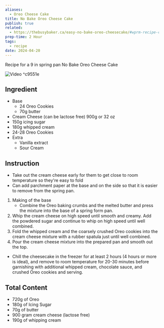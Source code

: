 ```yaml
---
aliases:
  - Oreo Cheese Cake
title: No Bake Oreo Cheese Cake
publish: true
related:
  - https://thebusybaker.ca/easy-no-bake-oreo-cheesecake/#wprm-recipe-container-3825
prep-time: 2 Hour
tags:
  - recipe
date: 2024-04-20
---
```


Recipe for a 9 in spring pan No Bake Oreo Cheese Cake

![Video](https://www.youtube.com/watch?v=BM8kEtZ22Iw) ^c9551e

## Ingredient
- Base
	- 24 Oreo Cookies
	- 70g butter
- Cream Cheese (can be lactose free) 900g or 32 oz
- 150g icing sugar
- 180g whipped cream
- 24-28 Oreo Cookies
- Extra
	- Vanilla extract
	- Sour Cream


## Instruction
- Take out the cream cheese early for them to get close to room temperature so they're easy to fold
- Can add parchment paper at the base and on the side so that it is easier to remove from the spring pan.
1. Making of the base
	- Combine the Oreo baking crumbs and the melted butter and press the mixture into the base of a spring form pan.  
2. Whip the cream cheese on high speed until smooth and creamy. Add the powdered sugar and continue to whip on high speed until well combined.  
3. Fold the whipped cream and the coarsely crushed Oreo cookies into the cream cheese mixture with a rubber spatula just until well combined.  
4. Pour the cream cheese mixture into the prepared pan and smooth out the top.  

- Chill the cheesecake in the freezer for at least 2 hours (4 hours or more is ideal), and remove to room temperature for 20-30 minutes before garnishing with additional whipped cream, chocolate sauce, and crushed Oreo cookies and serving.


## Total Content
- 720g of Oreo
- 180g of Icing Sugar
- 70g of butter
- 900 gram cream cheese (lactose free)
- 190g of whipping cream


